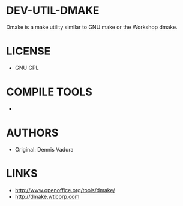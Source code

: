 DEV-UTIL-DMAKE
==============

Dmake is a make utility similar to GNU make or the Workshop dmake.

LICENSE
===============
* GNU GPL

COMPILE TOOLS
===============
* 
 
AUTHORS
===============
* Original: Dennis Vadura 

LINKS
===============
* http://www.openoffice.org/tools/dmake/
* http://dmake.wticorp.com
